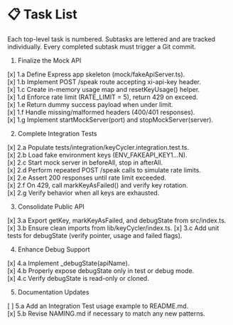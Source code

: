 # 📋 Task List

Each top-level task is numbered. Subtasks are lettered and are tracked individually. Every completed subtask must trigger a Git commit.

1. Finalize the Mock API

[x] 1.a Define Express app skeleton (mock/fakeApiServer.ts).  
[x] 1.b Implement POST /speak route accepting xi-api-key header.  
[x] 1.c Create in-memory usage map and resetKeyUsage() helper.  
[x] 1.d Enforce rate limit (RATE_LIMIT = 5), return 429 on exceed.  
[x] 1.e Return dummy success payload when under limit.  
[x] 1.f Handle missing/malformed headers (400/401 responses).  
[x] 1.g Implement startMockServer(port) and stopMockServer(server).

2. Complete Integration Tests

[x] 2.a Populate tests/integration/keyCycler.integration.test.ts.  
[x] 2.b Load fake environment keys (ENV_FAKEAPI_KEY1…N).  
[x] 2.c Start mock server in beforeAll, stop in afterAll.  
[x] 2.d Perform repeated POST /speak calls to simulate rate limits.  
[x] 2.e Assert 200 responses until rate limit exceeded.  
[x] 2.f On 429, call markKeyAsFailed() and verify key rotation.  
[x] 2.g Verify behavior when all keys are exhausted.

3. Consolidate Public API

[x] 3.a Export getKey, markKeyAsFailed, and debugState from src/index.ts.  
[x] 3.b Ensure clean imports from lib/keyCycler/index.ts.
[x] 3.c Add unit tests for debugState (verify pointer, usage and failed flags).

4. Enhance Debug Support

[x] 4.a Implement _debugState(apiName).  
[x] 4.b Properly expose debugState only in test or debug mode.  
 [x] 4.c Verify debugState is read-only or cloned.

5. Documentation Updates

[ ] 5.a Add an Integration Test usage example to README.md.  
[x] 5.b Revise NAMING.md if necessary to match any new patterns.